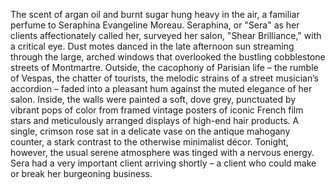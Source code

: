 The scent of argan oil and burnt sugar hung heavy in the air, a familiar perfume to Seraphina Evangeline Moreau.  Seraphina, or "Sera" as her clients affectionately called her, surveyed her salon, "Shear Brilliance," with a critical eye.  Dust motes danced in the late afternoon sun streaming through the large, arched windows that overlooked the bustling cobblestone streets of Montmartre.  Outside, the cacophony of Parisian life – the rumble of Vespas, the chatter of tourists, the melodic strains of a street musician’s accordion – faded into a pleasant hum against the muted elegance of her salon.  Inside, the walls were painted a soft, dove grey, punctuated by vibrant pops of color from framed vintage posters of iconic French film stars and meticulously arranged displays of high-end hair products.  A single, crimson rose sat in a delicate vase on the antique mahogany counter, a stark contrast to the otherwise minimalist décor.  Tonight, however, the usual serene atmosphere was tinged with a nervous energy.  Sera had a very important client arriving shortly – a client who could make or break her burgeoning business.
